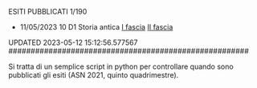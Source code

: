 ESITI PUBBLICATI 1/190 

- 11/05/2023 10 D1  Storia antica	 [I fascia](https://asn21.cineca.it/pubblico/miur/esito/10%252FD1/1/5) [II fascia](https://asn21.cineca.it/pubblico/miur/esito/10%252FD1/2/5) 

UPDATED 2023-05-12 15:12:56.577567
######################################################

Si tratta di un semplice script in python per controllare quando sono pubblicati gli esiti (ASN 2021, quinto quadrimestre).

